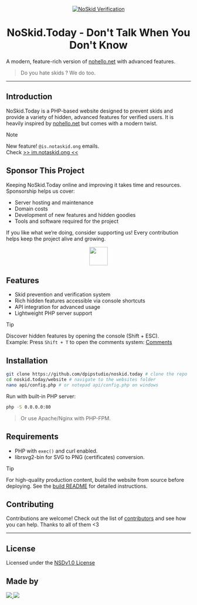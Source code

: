 <div align="center">

[![NoSkid Verification](https://noskid.today/badge/100x30/?repo=douxxtech/)](https://noskid.today)

# NoSkid.Today - Don't Talk When You Don't Know
</div>

A modern, feature-rich version of [nohello.net](https://nohello.net) with advanced features.
> Do you hate skids ? We do too.

---

## Introduction
NoSkid.Today is a PHP-based website designed to prevent skids and provide a variety of hidden, advanced features for verified users. It is heavily inspired by [nohello.net](https://nohello.net) but comes with a modern twist.

> [!NOTE]
> New feature!  `@is.notaskid.ong` emails.  
> Check [>> im.notaskid.ong <<](https://im.notaskid.ong)

## Sponsor This Project
Keeping NoSkid.Today online and improving it takes time and resources. Sponsorship helps us cover:  
- Server hosting and maintenance  
- Domain costs  
- Development of new features and hidden goodies  
- Tools and software required for the project  

If you like what we’re doing, consider supporting us! Every contribution helps keep the project alive and growing.  
<div align="center">
<a href="https://github.com/sponsors/dpipstudio"><img src="https://img.shields.io/badge/⭐-Sponsor-yellow?style=for-the-badge" height=50 /></a></div>




## Features
- Skid prevention and verification system
- Rich hidden features accessible via console shortcuts
- API integration for advanced usage
- Lightweight PHP server support

> [!TIP]
> Discover hidden features by opening the console (Shift + ESC).  
> Example: Press `Shift + T` to open the comments system: [Comments](https://noskid.today/#spawnCommentSystem)

## Installation

```bash
git clone https://github.com/dpipstudio/noskid.today # clone the repo
cd noskid.today/website # navigate to the websites folder
nano api/config.php # or notepad api/config.php on windows
```
Run with built-in PHP server:
```bash
php -S 0.0.0.0:80
```
> Or use Apache/Nginx with PHP-FPM.

## Requirements
- PHP with `exec()` and curl enabled.
- librsvg2-bin for SVG to PNG (certificates) conversion. 

> [!TIP]
> For high-quality production content, build the website from source before deploying. See the [build README](/build/readme.md) for detailed instructions.

## Contributing
Contributions are welcome! Check out the list of [contributors](https://github.com/dpipstudio/noskid.today/graphs/contributors) and see how you can help. Thanks to all of them <3

---

## License
Licensed under the [NSDv1.0 License](LICENSE)

## Made by
<a align="center" href="https://github.com/douxxtech" target="_blank">
<img src="https://madeby.douxx.tech"></img>
</a>

<a align="center" href="https://github.com/dpipstudio" target="_blank">
<img src="https://madeby.dpip.lol"></img>
</a>
